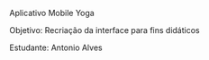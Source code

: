 Aplicativo Mobile Yoga

Objetivo: Recriação da interface para fins didáticos

Estudante: Antonio Alves